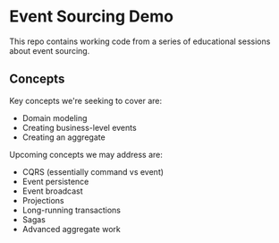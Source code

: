 # Event Sourcing Demo #

This repo contains working code from a series of educational sessions about event sourcing.

## Concepts ##

Key concepts we're seeking to cover are:

* Domain modeling
* Creating business-level events
* Creating an aggregate

Upcoming concepts we may address are:

* CQRS (essentially command vs event)
* Event persistence 
* Event broadcast
* Projections
* Long-running transactions
* Sagas
* Advanced aggregate work